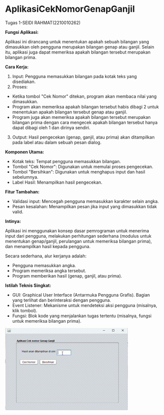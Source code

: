 # AplikasiCekNomorGenapGanjil
 Tugas  1-SEIDI RAHMAT(2210010262)

**Fungsi Aplikasi:**

Aplikasi ini dirancang untuk menentukan apakah sebuah bilangan yang dimasukkan oleh pengguna merupakan bilangan genap atau ganjil. Selain itu, aplikasi juga dapat memeriksa apakah bilangan tersebut merupakan bilangan prima.

**Cara Kerja:**

1. Input: Pengguna memasukkan bilangan pada kotak teks yang disediakan.
2. Proses:
- Ketika tombol "Cek Nomor" ditekan, program akan membaca nilai yang dimasukkan.
- Program akan memeriksa apakah bilangan tersebut habis dibagi 2 untuk menentukan apakah bilangan tersebut genap atau ganjil.
- Program juga akan memeriksa apakah bilangan tersebut merupakan bilangan prima dengan cara mengecek apakah bilangan tersebut hanya dapat dibagi oleh 1 dan dirinya sendiri.
3. Output: Hasil pengecekan (genap, ganjil, atau prima) akan ditampilkan pada label atau dalam sebuah pesan dialog.

**Komponen Utama:**

- Kotak teks: Tempat pengguna memasukkan bilangan.
- Tombol "Cek Nomor": Digunakan untuk memulai proses pengecekan.
- Tombol "Bersihkan": Digunakan untuk menghapus input dan hasil sebelumnya.
- Label Hasil: Menampilkan hasil pengecekan.

**Fitur Tambahan:**

- Validasi input: Mencegah pengguna memasukkan karakter selain angka.
- Pesan kesalahan: Menampilkan pesan jika input yang dimasukkan tidak valid.

**Intinya:**

Aplikasi ini menggunakan konsep dasar pemrograman untuk menerima input dari pengguna, melakukan perhitungan sederhana (modulus untuk menentukan genap/ganjil, perulangan untuk memeriksa bilangan prima), dan menampilkan hasil kepada pengguna.

Secara sederhana, alur kerjanya adalah:

- Pengguna memasukkan angka.
- Program memeriksa angka tersebut.
- Program memberikan hasil (genap, ganjil, atau prima).

**Istilah Teknis Singkat:**

- GUI: Graphical User Interface (Antarmuka Pengguna Grafis). Bagian yang terlihat dan berinteraksi dengan pengguna.
- Event Listener: Mekanisme untuk mendeteksi aksi pengguna (misalnya, klik tombol).
- Fungsi: Blok kode yang menjalankan tugas tertentu (misalnya, fungsi untuk memeriksa bilangan prima).

![Demo GIF](https://github.com/seidi255/AplikasiCekNomorGenapGanjil/blob/main/img/demo%20cek%20ganjil%20genap.gif)
